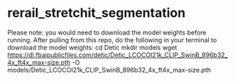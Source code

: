 # rerail_stretchit_segmentation

Please note: you would need to download the model weights before running.
After pulling from this repo, do the following in your terminal to download the model weights:
cd Detic
mkdir models
wget https://dl.fbaipublicfiles.com/detic/Detic_LCOCOI21k_CLIP_SwinB_896b32_4x_ft4x_max-size.pth -O models/Detic_LCOCOI21k_CLIP_SwinB_896b32_4x_ft4x_max-size.pth
